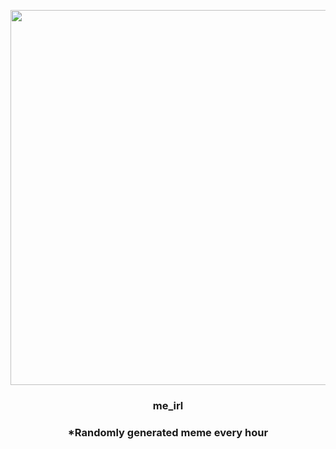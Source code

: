 <p align="center">
        <img src="https://i.redd.it/87532peq7n791.jpg" width="600" height="600">
        </p>
        <h3 align="center">me_irl</h3>
        <h3 align="center">*Randomly generated meme every hour</h3>
    